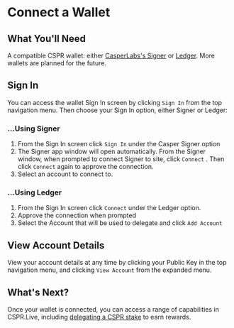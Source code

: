 # Connect a Wallet

## What You'll Need

A compatible CSPR wallet: either [CasperLabs's Signer](https://www.notion.so/Signer-Guide-eb8c504d067344109351bc0f21ac2412) or [Ledger](https://www.ledger.com/). More wallets are planned for the future.

## Sign In

You can access the wallet Sign In screen by clicking `Sign In` from the top navigation menu. Then choose your Sign In option, either Signer or Ledger:

### ...Using Signer

1. From the Sign In screen click `Sign In` under the Casper Signer option
2. The Signer app window will open automatically. From the Signer window, when prompted to connect Signer to site, click `Connect` . Then click `Connect` again to approve the connection.
3. Select an account to connect to.

### ...Using Ledger

1. From the Sign In screen click `Connect` under the Ledger option.
2. Approve the connection when prompted
3. Select the Account that will be used to delegate and click `Add Account` 

## View Account Details

View your account details at any time by clicking your Public Key in the top navigation menu, and clicking `View Account` from the expanded menu.

## What's Next?

Once your wallet is connected, you can access a range of capabilities in CSPR.Live, including [delegating a CSPR stake](Delegating-CSPR-Stake.md) to earn rewards.


